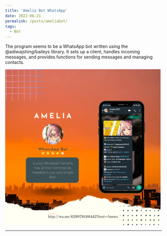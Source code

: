 ```yaml
---
title: 'Amelia Bot WhatsApp'
date: 2022-06-21
permalink: /posts/ameliabot/
tags:
  - Bot
---
```


The program seems to be a WhatsApp bot written using the @adiwajshing/baileys library. It sets up a client, handles incoming messages, and provides functions for sending messages and managing contacts.

<a href="http://wa.me/628978166442?text=!menu"><img src='/images/amelia-whatsapp.png' height="500" width="500"></a>


------
